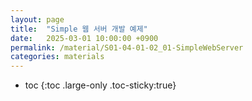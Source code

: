 ```yaml
---
layout: page
title:  "Simple 웹 서버 개발 예제"
date:   2025-03-01 10:00:00 +0900
permalink: /material/S01-04-01-02_01-SimpleWebServer
categories: materials
---
```

* toc
{:toc .large-only .toc-sticky:true}
